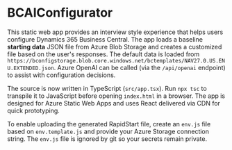 # BCAIConfigurator

This static web app provides an interview style experience that helps users configure Dynamics 365 Business Central. The app loads a baseline **starting data** JSON file from Azure Blob Storage and creates a customized file based on the user's responses. The default data is loaded from `https://bconfigstorage.blob.core.windows.net/bctemplates/NAV27.0.US.ENU.EXTENDED.json`. Azure OpenAI can be called (via the `/api/openai` endpoint) to assist with configuration decisions.

The source is now written in TypeScript (`src/app.tsx`). Run `npx tsc` to transpile it to JavaScript before opening `index.html` in a browser. The app is designed for Azure Static Web Apps and uses React delivered via CDN for quick prototyping.

To enable uploading the generated RapidStart file, create an `env.js` file based
on `env.template.js` and provide your Azure Storage connection string. The
`env.js` file is ignored by git so your secrets remain private.
